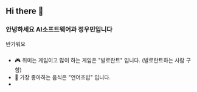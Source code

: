 ## Hi there 👋

### 안녕하세요 AI소프트웨어과 정우민입니다
반가워요

###
- 🎮 취미는 게임이고 많이 하는 게임은 "발로란트" 입니다.
  (발로란트하는 사람 구함)
- 🍣 가장 좋아하는 음식은 "연어초밥" 입니다.
- 
